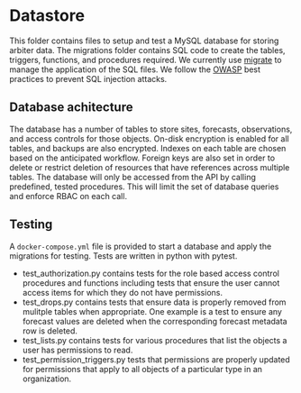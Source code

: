 # Datastore

This folder contains files to setup and test a MySQL database for storing
arbiter data. The migrations folder contains SQL code to create the tables,
triggers, functions, and procedures required. We currently use
[migrate](https://github.com/golang-migrate/migrate) to manage the application
of the SQL files. We follow the [OWASP](https://github.com/OWASP/CheatSheetSeries/blob/master/cheatsheets/SQL_Injection_Prevention_Cheat_Sheet.md)
best practices to prevent SQL injection attacks.


## Database achitecture
The database has a number of tables to store sites, forecasts,
observations, and access controls for those objects. On-disk encryption
is enabled for all tables, and backups are also encrypted. Indexes on each
table are chosen based on the anticipated workflow. Foreign keys are also
set in order to delete or restrict deletion of resources that have references
across multiple tables. The database will only be accessed from the API by
calling predefined, tested procedures. This will limit the set of database
queries and enforce RBAC on each call.


## Testing
A ``docker-compose.yml`` file is provided to start a database and apply the
migrations for testing. Tests are written in python with pytest.
- test_authorization.py contains tests for the role based access control
  procedures and functions including tests that ensure the user cannot access
  items for which they do not have permissions.
- test_drops.py contains tests that ensure data is properly removed from mulitple
  tables when appropriate. One example is a test to ensure any forecast values
  are deleted when the corresponding forecast metadata row is deleted.
- test_lists.py contains tests for various procedures that list the objects
  a user has permissions to read.
- test_permission_triggers.py tests that permissions are properly updated
  for permissions that apply to all objects of a particular type in an
  organization.
